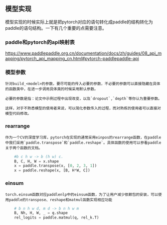 ## 模型实现

模型实现的时候实际上就是把pytorch对应的语句转化成paddle的结构转化为paddle的语句结构。一下有几个重要的点需要注意。

### paddle和pytorch的api映射表
<https://www.paddlepaddle.org.cn/documentation/docs/zh/guides/08_api_mapping/pytorch_api_mapping_cn.html#pytorch-paddlepaddle-api>

### 模型参数
    针对build_<model>的参数，要尽可能的传入必要的参数，不必要的参数可以直接隐藏在具体的函数类中，在进一步调用具体类的时候采用默认参数。

    必要的参数是指：论文中示例过程中出现改变，以及`dropout`,`depth`等你认为重要参数。
    
    这样，对于不熟悉模型的使用者来说，可以简化参数传入的过程，而对熟练的使用者可以直接对模型代码修改。
### rearrange
    作为一个CV的深度学习库，pytorch在实现的通常采用einpos的rearrange函数，在paddle中我们采用`paddle.transpose`和`paddle.reshape`。具体函数的使用可以参看paddle关于两个函数的文档。
```python
    #b c h w -> b (h w) c.
    B, C, H, W = x.shape
    x = paddle.transpose(x, [0, 2, 3, 1])
    x = paddle.reshape(x, [B, H*W, C])
```

### einsum
    torch.einsum函数对应paddlenlp中的einsum函数，为了让用户减少依赖包的安装，可以使用paddle的transpose、reshape和matmul函数实现相应功能
```python
    # b n h w d, m d -> b n h w m
    B, Nh, H, W, _ = q.shape
    rel_logits = paddle.matmul(q, rel_k.T)
```